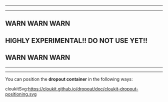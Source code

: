 ------
------

## WARN WARN WARN 

## HIGHLY EXPERIMENTAL!! DO NOT USE YET!!

## WARN WARN WARN

------
------

You can position the **dropout container** in the following ways:

cloukitSvg:https://cloukit.github.io/dropout/doc/cloukit-dropout-positioning.svg


